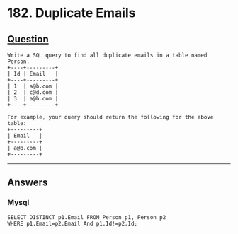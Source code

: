 # 182. Duplicate Emails

## [Question](https://leetcode.com/problems/duplicate-emails/)
```
Write a SQL query to find all duplicate emails in a table named Person.
+----+---------+
| Id | Email   |
+----+---------+
| 1  | a@b.com |
| 2  | c@d.com |
| 3  | a@b.com |
+----+---------+

For example, your query should return the following for the above table:
+---------+
| Email   |
+---------+
| a@b.com |
+---------+
```

---

## Answers
### Mysql
```
SELECT DISTINCT p1.Email FROM Person p1, Person p2 
WHERE p1.Email=p2.Email And p1.Id!=p2.Id;
```
